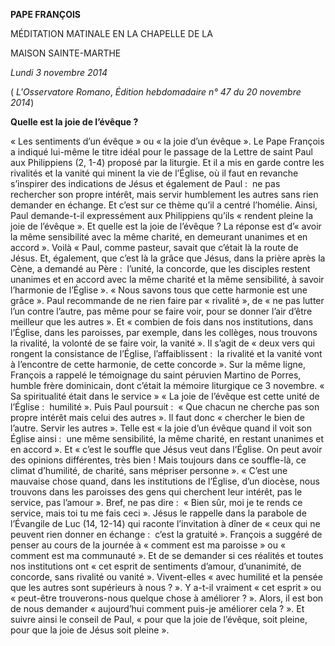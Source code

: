 **PAPE FRANÇOIS**

MÉDITATION MATINALE EN LA CHAPELLE DE LA

MAISON SAINTE-MARTHE

*Lundi 3 novembre 2014*

( *L'Osservatore Romano*, *Édition hebdomadaire n° 47 du 20 novembre 2014*)

**Quelle est la joie de l’évêque ?**

« Les sentiments d’un évêque » ou « la joie d’un évêque ». Le Pape François a indiqué lui-même le titre idéal pour le passage de la Lettre de saint Paul aux Philippiens (2, 1-4) proposé par la liturgie. Et il a mis en garde contre les rivalités et la vanité qui minent la vie de l’Église, où il faut en revanche s’inspirer des indications de Jésus et également de Paul :  ne pas rechercher son propre intérêt, mais servir humblement les autres sans rien demander en échange. Et c’est sur ce thème qu’il a centré l’homélie. Ainsi, Paul demande-t-il expressément aux Philippiens qu’ils « rendent pleine la joie de l’évêque ». Et quelle est la joie de l’évêque ? La réponse est d’« avoir la même sensibilité avec la même charité, en demeurant unanimes et en accord ». Voilà « Paul, comme pasteur, savait que c’était là la route de Jésus. Et, également, que c’est là la grâce que Jésus, dans la prière après la Cène, a demandé au Père :  l’unité, la concorde, que les disciples restent unanimes et en accord avec la même charité et la même sensibilité, à savoir l’harmonie de l’Église ». « Nous savons tous que cette harmonie est une grâce ». Paul recommande de ne rien faire par « rivalité », de « ne pas lutter l’un contre l’autre, pas même pour se faire voir, pour se donner l’air d’être meilleur que les autres ». Et « combien de fois dans nos institutions, dans l’Église, dans les paroisses, par exemple, dans les collèges, nous trouvons la rivalité, la volonté de se faire voir, la vanité ». Il s’agit de « deux vers qui rongent la consistance de l’Église, l’affaiblissent :  la rivalité et la vanité vont à l’encontre de cette harmonie, de cette concorde ». Sur la même ligne, François a rappelé le témoignage du saint péruvien Martino de Porres, humble frère dominicain, dont c’était la mémoire liturgique ce 3 novembre. « Sa spiritualité était dans le service » « La joie de l’évêque est cette unité de l’Église :  humilité ». Puis Paul poursuit :  « Que chacun ne cherche pas son propre intérêt mais celui des autres ». Il faut donc « chercher le bien de l’autre. Servir les autres ». Telle est « la joie d’un évêque quand il voit son Église ainsi :  une même sensibilité, la même charité, en restant unanimes et en accord ». Et « c’est le souffle que Jésus veut dans l’Église. On peut avoir des opinions différentes, très bien ! Mais toujours dans ce souffle-là, ce climat d’humilité, de charité, sans mépriser personne ». « C’est une mauvaise chose quand, dans les institutions de l’Église, d’un diocèse, nous trouvons dans les paroisses des gens qui cherchent leur intérêt, pas le service, pas l’amour ». Bref, ne pas dire :  « Bien sûr, moi je te rends ce service, mais toi tu me fais ceci ». Jésus le rappelle dans la parabole de l’Évangile de Luc (14, 12-14) qui raconte l’invitation à dîner de « ceux qui ne peuvent rien donner en échange :  c’est la gratuité ». François a suggéré de penser au cours de la journée à « comment est ma paroisse » ou « comment est ma communauté ». Et de se demander si ces réalités et toutes nos institutions ont « cet esprit de sentiments d’amour, d’unanimité, de concorde, sans rivalité ou vanité ». Vivent-elles « avec humilité et la pensée que les autres sont supérieurs à nous ? ». Y a-t-il vraiment « cet esprit » ou « peut-être trouverons-nous quelque chose à améliorer ? ». Alors, il est bon de nous demander « aujourd’hui comment puis-je améliorer cela ? ». Et suivre ainsi le conseil de Paul, « pour que la joie de l’évêque, soit pleine, pour que la joie de Jésus soit pleine ».